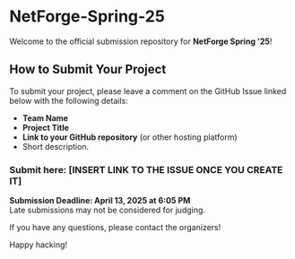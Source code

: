 # NetForge-Spring-25
Welcome to the official submission repository for **NetForge Spring '25**!

## How to Submit Your Project

To submit your project, please leave a comment on the GitHub Issue linked below with the following details:

- **Team Name**
- **Project Title**
- **Link to your GitHub repository** (or other hosting platform)
- Short description. 
### Submit here: [INSERT LINK TO THE ISSUE ONCE YOU CREATE IT]

**Submission Deadline: April 13, 2025 at 6:05 PM**  
Late submissions may not be considered for judging.

If you have any questions, please contact the organizers!

Happy hacking!

